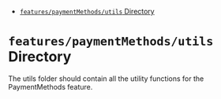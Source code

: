 <!-- START doctoc generated TOC please keep comment here to allow auto update -->
<!-- DON'T EDIT THIS SECTION, INSTEAD RE-RUN doctoc TO UPDATE -->

- [`features/paymentMethods/utils` Directory](#featurespaymentmethodsutils-directory)

<!-- END doctoc generated TOC please keep comment here to allow auto update -->

# `features/paymentMethods/utils` Directory

The utils folder should contain all the utility functions for the PaymentMethods feature.
